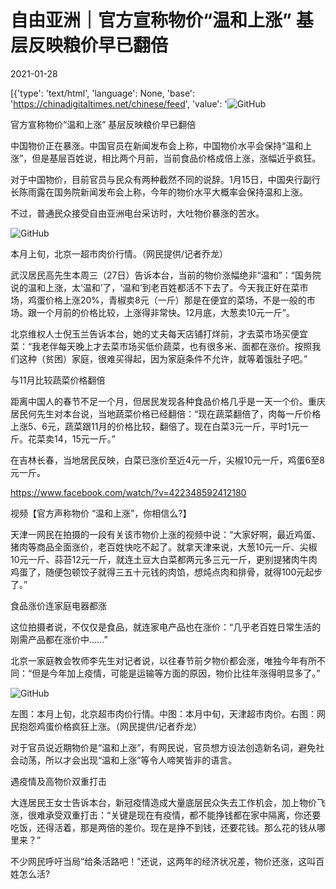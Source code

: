 # 自由亚洲｜官方宣称物价“温和上涨” 基层反映粮价早已翻倍

2021-01-28

[{'type': 'text/html', 'language': None, 'base': 'https://chinadigitaltimes.net/chinese/feed', 'value': '![GitHub](https://chinadigitaltimes.net/chinese/files/2021/01/post-662095-60127c34eb358.)

官方宣称物价“温和上涨” 基层反映粮价早已翻倍

中国物价正在暴涨。中国官员在新闻发布会上称，中国物价水平会保持“温和上涨”，但是基层百姓说，相比两个月前，当前食品价格成倍上涨，涨幅近乎疯狂。

对于中国物价，目前官员与民众有两种截然不同的说辞。1月15日，中国央行副行长陈雨露在国务院新闻发布会上称，今年的物价水平大概率会保持温和上涨。

不过，普通民众接受自由亚洲电台采访时，大吐物价暴涨的苦水。

![GitHub](https://chinadigitaltimes.net/chinese/files/2021/01/post-662095-60127c3512ef9.)

本月上旬，北京一超市肉价行情。（网民提供/记者乔龙）

武汉居民高先生本周三（27日）告诉本台，当前的物价涨幅绝非“温和”：“国务院说的温和上涨，太‘温和’了，‘温和’到老百姓都活不下去了。今天我正好在菜市场，鸡蛋价格上涨20%，青椒卖8元（一斤）那是在便宜的菜场，不是一般的市场。跟一个月前的价格比较，上涨得非常快。12月底，大葱卖10元一斤”。

北京维权人士倪玉兰告诉本台，她的丈夫每天店铺打烊前，才去菜市场买便宜菜：“我老伴每天晚上才去菜市场买低价蔬菜，也有很多米、面都在涨价。按照我们这种（贫困）家庭，很难买得起，因为家庭条件不允许，就等着饿肚子吧。”

与11月比较蔬菜价格翻倍

距离中国人的春节不足一个月，但居民发现各种食品价格几乎是一天一个价。重庆居民何先生对本台说，当地蔬菜价格已经翻倍：“现在蔬菜翻倍了，肉每一斤价格上涨5、6元，蔬菜跟11月的价格比较，翻倍了。现在白菜3元一斤，平时1元一斤。花菜卖14，15元一斤。”

在吉林长春，当地居民反映，白菜已涨价至近4元一斤，尖椒10元一斤，鸡蛋6至8元一斤。

https://www.facebook.com/watch/?v=422348592412180

视频【官方声称物价 “温和上涨”，你相信么?】

天津一网民在拍摄的一段有关该市物价上涨的视频中说：“大家好啊，最近鸡蛋、猪肉等商品全面涨价，老百姓快吃不起了。就拿天津来说，大葱10元一斤、尖椒10元一斤、蒜苔12元一斤，就连土豆大白菜都两元多三元一斤，更别提猪肉牛肉鸡蛋了，随便包顿饺子就得三五十元钱的肉馅，想炖点肉和排骨，就得100元起步了。”

食品涨价连家庭电器都涨

这位拍摄者说，不仅仅是食品，就连家电产品也在涨价：“几乎老百姓日常生活的刚需产品都在涨价中&#8230;&#8230;”

北京一家庭教会牧师李先生对记者说，以往春节前夕物价都会涨，唯独今年有所不同：“但是今年加上疫情，可能是运输等方面的原因，物价比往年涨得明显多了。”

![GitHub](https://chinadigitaltimes.net/chinese/files/2021/01/post-662095-60127c352ee48.)

左图：本月上旬，北京超市肉价行情。中图：本月中旬，天津超市肉价。右图：网民抱怨鸡蛋价格疯狂上涨。（网民提供/记者乔龙）

对于官员说近期物价是“温和上涨”，有网民说，官员想方设法创造新名词，避免社会动荡，所以才会出现“温和上涨”等令人啼笑皆非的语言。

遇疫情及高物价双重打击

大连居民王女士告诉本台，新冠疫情造成大量底层民众失去工作机会，加上物价飞涨，很难承受双重打击：“关键是现在有疫情，都不能挣钱都在家中隔离，你还要吃饭，还得活着，那是两倍的差价。现在是挣不到钱，还要花钱。那么花的钱从哪里来？”

不少网民呼吁当局“给条活路吧！”还说，这两年的经济状况差，物价还涨，这叫百姓怎么活?

